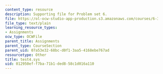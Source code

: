 ```yaml
---
content_type: resource
description: Supporting file for Problem set 6.
file: https://ol-ocw-studio-app-production.s3.amazonaws.com/courses/6-336j-introduction-to-numerical-simulation-sma-5211-fall-2003/012950eff7ba71b1ded858c1d016a110_test4.sys
file_type: text/plain
learning_resource_types:
- Assignments
ocw_type: OCWFile
parent_title: Assignments
parent_type: CourseSection
parent_uid: 07a53e32-68bc-d0f1-3aa5-4168ebe767ad
resourcetype: Other
title: test4.sys
uid: 012950ef-f7ba-71b1-ded8-58c1d016a110
---
```

